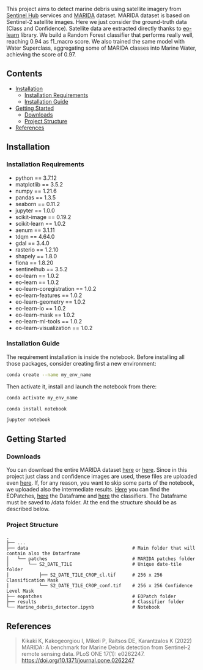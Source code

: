 This project aims to detect marine debris using satellite imagery from [Sentinel Hub](https://www.sentinel-hub.com/) services and [MARIDA](https://github.com/marine-debris/marine-debris.github.io) dataset.
MARIDA dataset is based on Sentinel-2 satellite images. Here we just consider the ground-truth data (Class and Confidence).
Satellite data are extracted directly thanks to [eo-learn](https://eo-learn.readthedocs.io/en/latest/index.html) library.
We build a Random Forest classifier that performs really well, reaching 0.94 as f1_macro score. 
We also trained the same model with Water Superclass, aggregating some of MARIDA classes into Marine Water, achieving the score of 0.97.

## Contents

- [Installation](#installation)
	- [Installation Requirements](#installation-requirements)
	- [Installation Guide](#installation-guide)
- [Getting Started](#getting-started)
	- [Downloads](#downloads)
	- [Project Structure](#project-structure)
- [References](#references)

## Installation

### Installation Requirements
- python == 3.7.12
- matplotlib == 3.5.2
- numpy == 1.21.6
- pandas == 1.3.5
- seaborn == 0.11.2
- jupyter == 1.0.0
- scikit-image == 0.19.2
- scikit-learn == 1.0.2
- aenum == 3.1.11
- tdqm == 4.64.0
- gdal == 3.4.0
- rasterio == 1.2.10
- shapely == 1.8.0
- fiona == 1.8.20
- sentinelhub == 3.5.2
- eo-learn == 1.0.2
- eo-learn == 1.0.2
- eo-learn-coregistration == 1.0.2
- eo-learn-features == 1.0.2
- eo-learn-geometry == 1.0.2
- eo-learn-io == 1.0.2
- eo-learn-mask == 1.0.2
- eo-learn-ml-tools == 1.0.2
- eo-learn-visualization == 1.0.2

### Installation Guide

The requirement installation is inside the notebook.
Before installing all those packages, consider creating first a new environment:
```bash
conda create --name my_env_name
```
Then activate it, install and launch the notebook from there:
```bash
conda activate my_env_name
```
```bash
conda install notebook
```
```bash
jupyter notebook
```

## Getting Started

### Downloads

You can download the entire MARIDA dataset [here](https://zenodo.org/record/5151941#.Yuf0wWPP23A) or [here](https://mlhub.earth/data/marida_v1). 
Since in this project just class and confidence images are used, these files are uploaded even [here](https://bit.ly/3PQNi4x).
If, for any reason, you want to skip some parts of the notebook, we uploaded also the intermediate results.
[Here](https://bit.ly/3PVTTdH) you can find the EOPatches, [here](https://bit.ly/3OWiApa) the Dataframe and [here](https://bit.ly/3QhtFCf) the classifiers.
The Dataframe must be saved to /data folder.
At the end the structure should be as described below.

### Project Structure

    .
    ├── ...
    ├── data                                      # Main folder that will contain also the Datarframe
    │   └── patches                               # MARIDA patches folder
    │       └── S2_DATE_TILE                      # Unique date-tile folder
    │           ├── S2_DATE_TILE_CROP_cl.tif      # 256 x 256 Classification Mask
    │           └── S2_DATE_TILE_CROP_conf.tif    # 256 x 256 Confidence Level Mask
    ├── eopatches                                 # EOPatch folder
    ├── results                                   # Classifier folder
    └── Marine_debris_detector.ipynb              # Notebook

## References

 > Kikaki K, Kakogeorgiou I, Mikeli P, Raitsos DE, Karantzalos K (2022) MARIDA: A benchmark for Marine Debris detection from Sentinel-2 remote sensing data. PLoS ONE 17(1): e0262247. https://doi.org/10.1371/journal.pone.0262247
